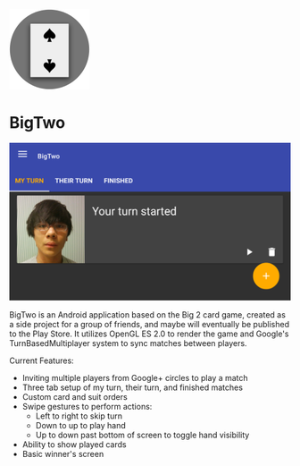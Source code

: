 <img src="/app/src/main/res/drawable-xxhdpi/app_icon.png"/>

# BigTwo

<img src="/Assets/Screenshots/LaunchFragment.png" width="600px"/>

BigTwo is an Android application based on the Big 2 card game, created as a side project for a group of friends, and maybe will eventually be published to the Play Store. It utilizes OpenGL ES 2.0 to render the game and Google's TurnBasedMultiplayer system to sync matches between players.

Current Features:
- Inviting multiple players from Google+ circles to play a match
- Three tab setup of my turn, their turn, and finished matches
- Custom card and suit orders
- Swipe gestures to perform actions:
    - Left to right to skip turn
    - Down to up to play hand
    - Up to down past bottom of screen to toggle hand visibility
- Ability to show played cards
- Basic winner's screen
